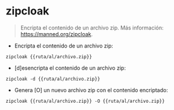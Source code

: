 # zipcloak

> Encripta el contenido de un archivo zip.
> Más información: <https://manned.org/zipcloak>.

- Encripta el contenido de un archivo zip:

`zipcloak {{ruta/al/archivo.zip}}`

- [d]esencripta el contenido de un archivo zip:

`zipcloak -d {{ruta/al/archivo.zip}}`

- Genera [O] un nuevo archivo zip con el contenido encriptado:

`zipcloak {{ruta/al/archivo.zip}} -O {{ruta/al/archivo.zip}}`
